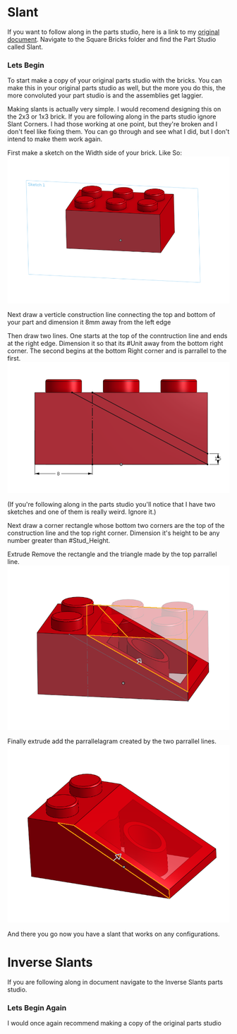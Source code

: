 # Slant

If you want to follow along in the parts studio, here is a link to my [original document](https://cvilleschools.onshape.com/documents/18c55e9aeb64057e8e0fbb6a/w/5c06b8e3c4dcf6e948152fa4/e/18df3578f02c775cfcadaef9?configuration=List_8xTqWDMkkCG2Mw%3D_2x2%3BList_ArQ6GsCPNSkQoQ%3DDefault%3BList_Izy0ldJ6UfParG%3DDefault%3BList_tmPjPdZ9wrB2lD%3DDefault&renderMode=0&uiState=6290d24be366b652b2773d0f). Navigate to the Square Bricks folder and find the Part Studio called Slant. 

### Lets Begin

To start make a copy of your original parts studio with the bricks. You can make this in your original parts studio as well, but the more you do this, the more convoluted your part studio is and the assemblies get laggier. 

Making slants is actually very simple. I would recomend designing this on the 2x3 or 1x3 brick. If you are following along in the parts studio ignore Slant Corners. I had those working at one point, but they're broken and I don't feel like fixing them. You can go through and see what I did, but I don't intend to make them work again. 

First make a sketch on the Width side of your brick. Like So:
<img src="Photos/Slants.PNG">

Next draw a verticle construction line connecting the top and bottom of your part and dimension it 8mm away from the left edge

Then draw two lines. One starts at the top of the conntruction line and ends at the right edge. Dimension it so that its #Unit away from the bottom right corner. The second begins at the bottom Right corner and is parrallel to the first. 
<img src="Photos/Slants(1).PNG">

(If you're following along in the parts studio you'll notice that I have two sketches and one of them is really weird. Ignore it.)

Next draw a corner rectangle whose bottom two corners are the top of the construction line and the top right corner. Dimension it's height to be any number greater than #Stud_Height. 

Extrude Remove the rectangle and the triangle made by the top parrallel line. 
<img src="Photos/Slants(2).PNG">

Finally extrude add the parrallelagram created by the two parrallel lines. 
<img src="Photos/Slants(3).PNG">

And there you go now you have a slant that works on any configurations. 

# Inverse Slants

If you are following along in document navigate to the Inverse Slants parts studio.

### Lets Begin Again

I would once again recommend making a copy of the original parts studio
